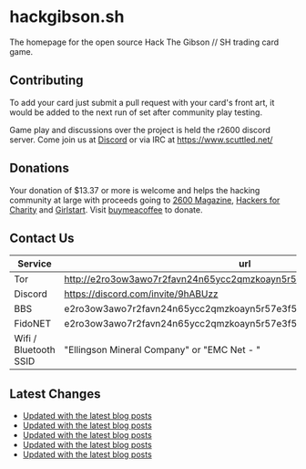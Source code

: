 # hackgibson.sh
The homepage for the open source Hack The Gibson // SH trading card game.


## Contributing

To add your card just submit a pull request with your card's front art, it would be added to the next run of set after community play testing.

Game play and discussions over the project is held the r2600 discord server. Come join us at [Discord](https://discord.com/invite/9hABUzz) or via IRC at https://www.scuttled.net/


## Donations

Your donation of $13.37 or more is welcome and helps the hacking community at large with proceeds going to [2600 Magazine](https://2600.com/), [Hackers for Charity](https://hackersforcharity.org) and [Girlstart](https://girlstart.org).  Visit [buymeacoffee](https://www.buymeacoffee.com/hackgibson.sh) to donate.


## Contact Us

Service | url
-|-
Tor | http://e2ro3ow3awo7r2favn24n65ycc2qmzkoayn5r57e3f56nvjwdcgg32ad.onion
Discord | https://discord.com/invite/9hABUzz
BBS | e2ro3ow3awo7r2favn24n65ycc2qmzkoayn5r57e3f56nvjwdcgg32ad.onion:23
FidoNET | e2ro3ow3awo7r2favn24n65ycc2qmzkoayn5r57e3f56nvjwdcgg32ad.onion:24554
Wifi / Bluetooth SSID | "Ellingson Mineral Company" or "EMC Net - <fidonet address>"

## Latest Changes
<!-- BLOG-POST-LIST:START -->
- [Updated with the latest blog posts](https://github.com/DFW2600/hackgibson.sh/commit/44551e0e3495a6e57412d472896804dfb6fb3940)
- [Updated with the latest blog posts](https://github.com/DFW2600/hackgibson.sh/commit/980d7b0c96bdae13f9bc3e8e599b27b43acad7dd)
- [Updated with the latest blog posts](https://github.com/DFW2600/hackgibson.sh/commit/6a2a082f87ca1cef1204d392e89298c9b8ba3e27)
- [Updated with the latest blog posts](https://github.com/DFW2600/hackgibson.sh/commit/f181776b68f1a6ab21cd14f03371334287818f71)
- [Updated with the latest blog posts](https://github.com/DFW2600/hackgibson.sh/commit/2ea847d95d2dc8cd2f1fdd6f8af4296be1cc1cac)
<!-- BLOG-POST-LIST:END -->
